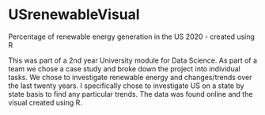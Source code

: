 # USrenewableVisual
Percentage of renewable energy generation in the US 2020 - created using R

This was part of a 2nd year University module for Data Science.
As part of a team we chose a case study and broke down the project into individual tasks.
We chose to investigate renewable energy and changes/trends over the last twenty years.
I specifically chose to investigate US on a state by state basis to find any particular trends.
The data was found online and the visual created using R.
